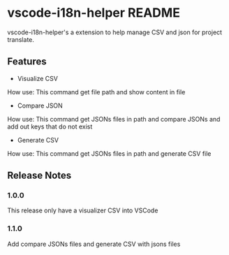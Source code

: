 # vscode-i18n-helper README

vscode-i18n-helper's a extension to help manage CSV and json for project translate.

## Features
- Visualize CSV

How use: 
This command get file path and show content in file

- Compare JSON

How use:
This command get JSONs files in path and compare JSONs and add out keys that do not exist

- Generate CSV

How use:
This command get JSONs files in path and generate CSV file



## Release Notes


### 1.0.0

This release only have a visualizer CSV into VSCode

### 1.1.0

Add compare JSONs files and generate CSV with jsons files


